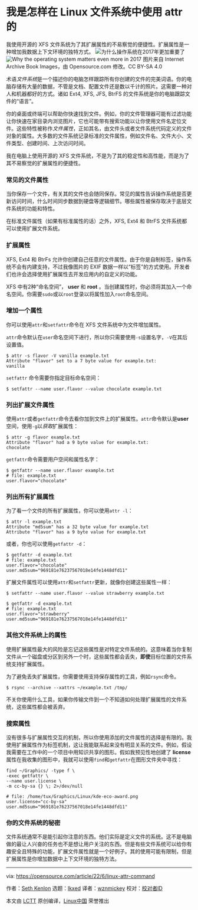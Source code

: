 [#]: subject: "How I use the attr command with my Linux filesystem"
[#]: via: "https://opensource.com/article/22/6/linux-attr-command"
[#]: author: "Seth Kenlon https://opensource.com/users/seth"
[#]: collector: "lkxed"
[#]: translator: "wznmickey"
[#]: reviewer: " "
[#]: publisher: " "
[#]: url: " "
我是怎样在 Linux 文件系统中使用 attr 的
======
我使用开源的 XFS 文件系统为了其扩展属性的不易察觉的便捷性。扩展属性是一种增加我数据上下文环境的独特方式。
![为什么操作系统在2017年更加重要了][1]
![Why the operating system matters even more in 2017][1]
图片来自 Internet Archive Book Images，由 Opensource.com 修改。CC BY-SA 4.0

术语*文件系统*是一个描述你的电脑怎样跟踪所有你创建的文件的完美词语。你的电脑存储有大量的数据，不管是文档、配置文件还是数以千计的照片。这需要一种对人和机器都好的方式。诸如 Ext4, XFS, JFS, BtrFS 的文件系统是你的电脑跟踪文件的“语言”。

你的桌面或终端可以帮助你快速找到文件。例如，你的文件管理器可能有过滤功能让你快速在家目录内浏览图片，它也可能带有搜索功能以让你使用文件名定位文件。这些特性被称作*文件属性*，正如其名，由文件头或者文件系统代码定义的文件对象的属性。大多数的文件系统记录标准的文件属性，例如文件名、文件大小、文件类型、创建时间、上次访问时间。

我在电脑上使用开源的 XFS 文件系统，不是为了其的稳定性和高性能，而是为了其不易察觉的扩展属性的便捷性。

### 常见的文件属性

当你保存一个文件，有关其的文件也会随同保存。常见的属性告诉操作系统是否更新访问时间，什么时间同步数据到硬盘等逻辑细节。哪些属性被保存取决于底层文件系统的功能和特性。

在标准文件属性（如果有标准属性的话）之外，XFS, Ext4 和 BtrFS 文件系统都可以使用扩展文件系统。

### 扩展属性

XFS, Ext4 和 BtrFs 允许你创建自己任意的文件属性。由于你是自制标签，操作系统不会有内建支持，不过我像图片的 EXIF 数据一样以“标签”的方式使用。开发者们也许会选择使用扩展属性去开发应用内的自定义的功能。

XFS 中有2种“命名空间”， **user** 和 **root** 。当创建属性时，你必须将其加入一个命名空间。你需要`sudo`或以`root`登录以将属性加入`root`命名空间。

### 增加一个属性

你可以使用`attr`和`setfattr`命令在 XFS 文件系统中为文件增加属性。

`attr`命令默认在`user`命名空间下进行，所以你只需要使用`-s`设置名字，`-V`在其后设置值。

```
$ attr -s flavor -V vanilla example.txt
Attribute "flavor" set to a 7 byte value for example.txt:
vanilla
```

`setfattr` 命令需要你指定目标命名空间：

```
$ setfattr --name user.flavor --value chocolate example.txt
```
### 列出扩展文件属性

使用`attr`或者`getfattr`命令去看你加到文件上的扩展属性。`attr`命令默认是**user**空间，使用`-g`以*获取*扩展属性：

```
$ attr -g flavor example.txt
Attribute "flavor" had a 9 byte value for example.txt:
chocolate
```
`getfattr`命令需要用户空间和属性名字：

```
$ getfattr --name user.flavor example.txt 
# file: example.txt
user.flavor="chocolate"
```
### 列出所有扩展属性
为了看一个文件的所有扩展属性，你可以使用`attr -l`：

```
$ attr -l example.txt
Attribute "md5sum" has a 32 byte value for example.txt
Attribute "flavor" has a 9 byte value for example.txt
```
或者，你也可以使用`getfattr -d`：

```
$ getfattr -d example.txt
# file: example.txt
user.flavor="chocolate"
user.md5sum="969181e76237567018e14fe1448dfd11"
```
扩展文件属性可以使用`attr`和`setfattr`更新，就像你创建这些属性一样：

```
$ setfattr --name user.flavor --value strawberry example.txt

$ getfattr -d example.txt
# file: example.txt
user.flavor="strawberry"
user.md5sum="969181e76237567018e14fe1448dfd11"
```
### 其他文件系统上的属性

使用扩展属性最大的风险是忘记这些属性是对特定文件系统的。这意味着当你复制文件从一个磁盘或分区到另外一个时，这些属性都会丢失，**即使**目标位置的文件系统支持扩展属性。

为了避免丢失扩展属性，你需要使用支持保存属性的工具，例如`rsync`命令。

```
$ rsync --archive --xattrs ~/example.txt /tmp/
```
不关你使用什么工具，如果你传输文件到一个不知道如何处理扩展属性的文件系统，这些属性都会被丢弃。

### 搜索属性

没有很多与扩展属性交互的机制，所以你使用添加的文件属性的选择是有限的。我使用扩展属性作为标签机制，这让我能联系起来没有明显关系的文件。例如，假设我需要在工作中的一个项目中用知识共享的图形。假如我预见性地创建了 **license** 属性在我收集的图形中，我就可以使用`find`和`getfattr`在图形文件夹中寻找：

```
find ~/Graphics/ -type f \
-exec getfattr \
--name user.license \
-m cc-by-sa {} \; 2>/dev/null

# file: /home/tux/Graphics/Linux/kde-eco-award.png
user.license="cc-by-sa"
user.md5sum="969181e76237567018e14fe1448dfd11"
```
### 你的文件系统的秘密

文件系统通常不是能引起你注意的东西。他们实际是定义文件的系统。这不是电脑做的最让人兴奋的任务也不是想让用户关注的东西。但是有些文件系统可以给你有趣安全且特殊的功能，扩展文件属性就是一个好例子。其的使用可能有限制，但是扩展属性是你增加数据中上下文环境的独特方法。

--------------------------------------------------------------------------------

via: https://opensource.com/article/22/6/linux-attr-command

作者：[Seth Kenlon][a]
选题：[lkxed][b]
译者：[wznmickey](https://github.com/wznmickey)
校对：[校对者ID](https://github.com/校对者ID)

本文由 [LCTT](https://github.com/LCTT/TranslateProject) 原创编译，[Linux中国](https://linux.cn/) 荣誉推出

[a]: https://opensource.com/users/seth
[b]: https://github.com/lkxed
[1]: https://opensource.com/sites/default/files/lead-images/yearbook-haff-rx-linux-file-lead_0.png

